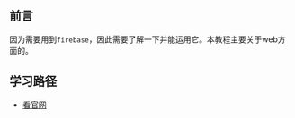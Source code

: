 ## 前言

因为需要用到`firebase`，因此需要了解一下并能运用它。本教程主要关于web方面的。

## 学习路径

- [看官网](https://firebase.google.com/docs/web/setup)